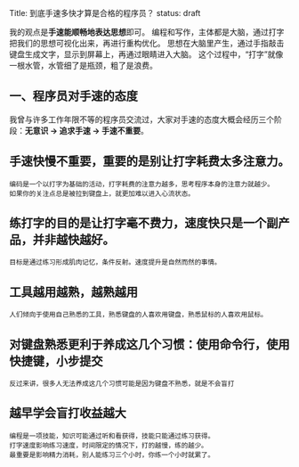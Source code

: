 Title: 到底手速多快才算是合格的程序员？
status: draft

我的观点是**手速能顺畅地表达思想**即可。
编程和写作，主体都是大脑，通过打字把我们的思想可视化出来，再进行重构优化。
思想在大脑里产生，通过手指敲击键盘生成文字，显示到屏幕上，再通过眼睛进入大脑。
这个过程中，“打字”就像一根水管，水管细了是瓶颈，粗了是浪费。

## 一、程序员对手速的态度
我曾与许多工作年限不等的程序员交流过，大家对手速的态度大概会经历三个阶段：**无意识 -> 追求手速 -> 手速不重要**。
### 

## 手速快慢不重要，重要的是别让打字耗费太多注意力。
    编码是一个以打字为基础的活动，打字耗费的注意力越多，思考程序本身的注意力就越少。
    如果你的关注点总是被拉到键盘上，就更加难以进入心流状态。



## 练打字的目的是让打字毫不费力，速度快只是一个副产品，并非越快越好。
    目标是通过练习形成肌肉记忆，条件反射。速度提升是自然而然的事情。

## 工具越用越熟，越熟越用
    人们倾向于使用自己熟悉的工具，熟悉键盘的人喜欢用键盘，熟悉鼠标的人喜欢用鼠标。

## 对键盘熟悉更利于养成这几个习惯：使用命令行，使用快捷键，小步提交
    反过来讲，很多人无法养成这几个习惯可能是因为键盘不熟悉，就是不会盲打

## 越早学会盲打收益越大
    编程是一项技能，知识可能通过听和看获得，技能只能通过练习获得。
    打字速度影响练习速度，时间限定的情况下，打的越慢，练的越少。
    最重要是影响精力消耗，别人能练习三个小时，你练一个小时就累了。